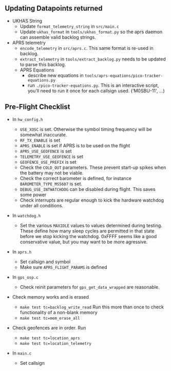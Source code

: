 ## Updating Datapoints returned

- UKHAS String
  - Update `format_telemetry_string` in `src/main.c`
  - Update `ukhas_format` in `tools/ukhas_format.py` so the aprs daemon can assemble valid backlog strings.
- APRS telemetry
  - `encode_telemetry` in `src/aprs.c`. This same format is re-used in backlog.
  - `extract_telemetry` in `tools/extract_backlog.py` needs to be updated to parse this backlog.
  - APRS Equations
    - describe new equations in `tools/aprs-equations/pico-tracker-equations.py`
    - run `./pico-tracker-equations.py`. This is an interactive script, you'll need to run it once for each callsign used. ('M0SBU-11', ...)

## Pre-Flight Checklist ##

- In `hw_config.h`
  - `USE_XOSC` is set. Otherwise the symbol timing frequency will be
    somewhat inaccurate.
  - `RF_TX_ENABLE` is set
  - `APRS_ENABLE` is set if APRS is to be used on the flight
  - `APRS_USE_GEOFENCE` is set
  - `TELEMETRY_USE_GEOFENCE` is set
  - `GEOFENCE_USE_PREFIX` is set
  - Check the `COLD_OUT` parameters. These prevent start-up spikes when the battery may not be viable.
  - Check the correct barometer is defined, for instance `BAROMETER_TYPE_MS5607` is set.
  - `DEBUG_USE_INTWATCHDOG` can be disabled during flight. This saves some power
  - Check interrupts are regular enough to kick the hardware
    watchdog under all conditions.

- In `watchdog.h`
  - Set the various `MAXIDLE` values to values determined during
    testing. These define how many sleep cycles are permitted in that
    state before we stop kicking the watchdog. 0xFFFF seems like a
    good conservative value, but you may want to be more agressive.

- In `aprs.h`
  - Set callsign and symbol
  - Make sure `APRS_FLIGHT_PARAMS` is defined

- In `gps_osp.c`
  - Check reinit parameters for `gps_get_data_wrapped` are reasonable.

- Check memory works and is erased
  - `make test tc=backlog_write_read` Run this more than once to check functionality of a non-blank memory
  - `make test tc=mem_erase_all`

- Check geofences are in order. Run
  - `make test tc=location_aprs`
  - `make test tc=location_telemetry`

- In `main.c`
  - Set callsign
